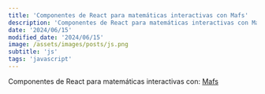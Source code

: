 ```yaml
---
title: 'Componentes de React para matemáticas interactivas con Mafs'
description: 'Componentes de React para matemáticas interactivas con Mafs.'
date: '2024/06/15'
modified_date: '2024/06/15'
image: /assets/images/posts/js.png
subtitle: 'js'
tags: 'javascript'
---
```


Componentes de React para matemáticas interactivas con: [Mafs](https://mafs.dev/)

